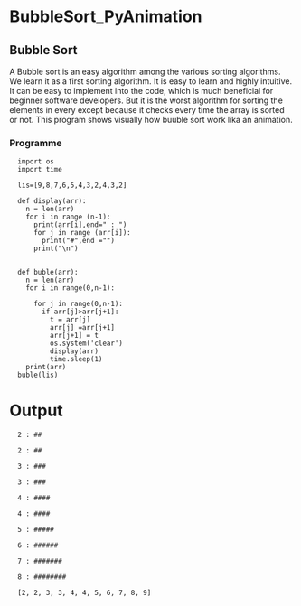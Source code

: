 # BubbleSort_PyAnimation

## Bubble Sort

A Bubble sort is an easy algorithm among the various sorting algorithms. We learn it as a first sorting algorithm. It is easy to learn and highly intuitive.
It can be easy to implement into the code, which is much beneficial for beginner software developers. But it is the worst algorithm for sorting the elements 
in every except because it checks every time the array is sorted or not.
This program shows visually how buuble sort work lika an animation.

### Programme

      import os
      import time

      lis=[9,8,7,6,5,4,3,2,4,3,2]

      def display(arr):
        n = len(arr)
        for i in range (n-1):
          print(arr[i],end=" : ")
          for j in range (arr[i]):
            print("#",end ="")
          print("\n")


      def buble(arr):
        n = len(arr)
        for i in range(0,n-1):

          for j in range(0,n-1):
            if arr[j]>arr[j+1]:
              t = arr[j]
              arr[j] =arr[j+1]
              arr[j+1] = t   
              os.system('clear')
              display(arr)
              time.sleep(1) 
        print(arr)
      buble(lis)

# Output

      2 : ##

      2 : ##

      3 : ###

      3 : ###

      4 : ####

      4 : ####

      5 : #####

      6 : ######

      7 : #######

      8 : ########

      [2, 2, 3, 3, 4, 4, 5, 6, 7, 8, 9]
